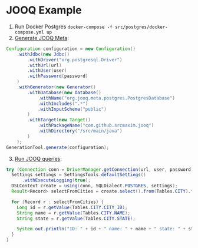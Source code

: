 # JOOQ Example

1. Run Docker Postgres `docker-compose -f src/postgres/docker-compose.yml up`  
2. [Generate JOOQ Meta](src/main/java/com/github/srcmaxim/Main.java):

```java
Configuration configuration = new Configuration()
    .withJdbc(new Jdbc()
        .withDriver("org.postgresql.Driver")
        .withUrl(url)
        .withUser(user)
        .withPassword(password)
    )
    .withGenerator(new Generator()
        .withDatabase(new Database()
            .withName("org.jooq.meta.postgres.PostgresDatabase")
            .withIncludes(".*")
            .withInputSchema("public")
        )
        .withTarget(new Target()
            .withPackageName("com.github.srcmaxim.jooq")
            .withDirectory("/src/main/java")
        )
    );
GenerationTool.generate(configuration);
```

3. [Run JOOQ queries](src/main/java/com/github/srcmaxim/Main.java):

```java
try (Connection conn = DriverManager.getConnection(url, user, password)) {
  Settings settings = SettingsTools.defaultSettings()
      .withExecuteLogging(true);
  DSLContext create = using(conn, SQLDialect.POSTGRES, settings);
  Result<Record> selectFromCities = create.select().from(Tables.CITY).fetch();

  for (Record r : selectFromCities) {
    Long id = r.getValue(Tables.CITY.CITY_ID);
    String name = r.getValue(Tables.CITY.NAME);
    String state = r.getValue(Tables.CITY.STATE);

    System.out.println("ID: " + id + " name: " + name + " state: " + state);
  }
}
```